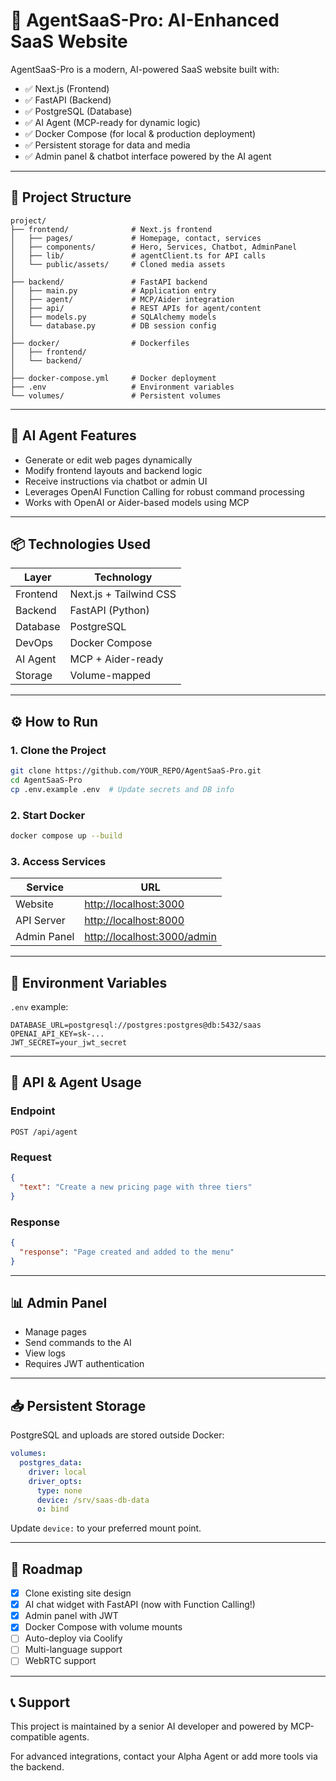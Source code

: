 # 🚀 AgentSaaS-Pro: AI-Enhanced SaaS Website

AgentSaaS-Pro is a modern, AI-powered SaaS website built with:

- ✅ Next.js (Frontend)
- ✅ FastAPI (Backend)
- ✅ PostgreSQL (Database)
- ✅ AI Agent (MCP-ready for dynamic logic)
- ✅ Docker Compose (for local & production deployment)
- ✅ Persistent storage for data and media
- ✅ Admin panel & chatbot interface powered by the AI agent

---

## 📁 Project Structure

```
project/
├── frontend/              # Next.js frontend
│   ├── pages/             # Homepage, contact, services
│   ├── components/        # Hero, Services, Chatbot, AdminPanel
│   ├── lib/               # agentClient.ts for API calls
│   └── public/assets/     # Cloned media assets
│
├── backend/               # FastAPI backend
│   ├── main.py            # Application entry
│   ├── agent/             # MCP/Aider integration
│   ├── api/               # REST APIs for agent/content
│   ├── models.py          # SQLAlchemy models
│   └── database.py        # DB session config
│
├── docker/                # Dockerfiles
│   ├── frontend/
│   └── backend/
│
├── docker-compose.yml     # Docker deployment
├── .env                   # Environment variables
└── volumes/               # Persistent volumes
```

---

## 🧠 AI Agent Features

- Generate or edit web pages dynamically
- Modify frontend layouts and backend logic
- Receive instructions via chatbot or admin UI
- Leverages OpenAI Function Calling for robust command processing
- Works with OpenAI or Aider-based models using MCP

---

## 📦 Technologies Used

| Layer       | Technology        |
|-------------|-------------------|
| Frontend    | Next.js + Tailwind CSS |
| Backend     | FastAPI (Python)  |
| Database    | PostgreSQL        |
| DevOps      | Docker Compose    |
| AI Agent    | MCP + Aider-ready |
| Storage     | Volume-mapped     |

---

## ⚙️ How to Run

### 1. Clone the Project

```bash
git clone https://github.com/YOUR_REPO/AgentSaaS-Pro.git
cd AgentSaaS-Pro
cp .env.example .env  # Update secrets and DB info
```

### 2. Start Docker

```bash
docker compose up --build
```

### 3. Access Services

| Service     | URL                                                        |
| ----------- | ---------------------------------------------------------- |
| Website     | [http://localhost:3000](http://localhost:3000)             |
| API Server  | [http://localhost:8000](http://localhost:8000)             |
| Admin Panel | [http://localhost:3000/admin](http://localhost:3000/admin) |

---

## 🔐 Environment Variables

`.env` example:

```env
DATABASE_URL=postgresql://postgres:postgres@db:5432/saas
OPENAI_API_KEY=sk-...
JWT_SECRET=your_jwt_secret
```

---

## 💬 API & Agent Usage

### Endpoint

```http
POST /api/agent
```

### Request

```json
{
  "text": "Create a new pricing page with three tiers"
}
```

### Response

```json
{
  "response": "Page created and added to the menu"
}
```

---

## 📊 Admin Panel

* Manage pages
* Send commands to the AI
* View logs
* Requires JWT authentication

---

## 📥 Persistent Storage

PostgreSQL and uploads are stored outside Docker:

```yaml
volumes:
  postgres_data:
    driver: local
    driver_opts:
      type: none
      device: /srv/saas-db-data
      o: bind
```

Update `device:` to your preferred mount point.

---

## 🧱 Roadmap

* [x] Clone existing site design
* [x] AI chat widget with FastAPI (now with Function Calling!)
* [x] Admin panel with JWT
* [x] Docker Compose with volume mounts
* [ ] Auto-deploy via Coolify
* [ ] Multi-language support
* [ ] WebRTC support

---

## 📞 Support

This project is maintained by a senior AI developer and powered by MCP-compatible agents.

For advanced integrations, contact your Alpha Agent or add more tools via the backend.
